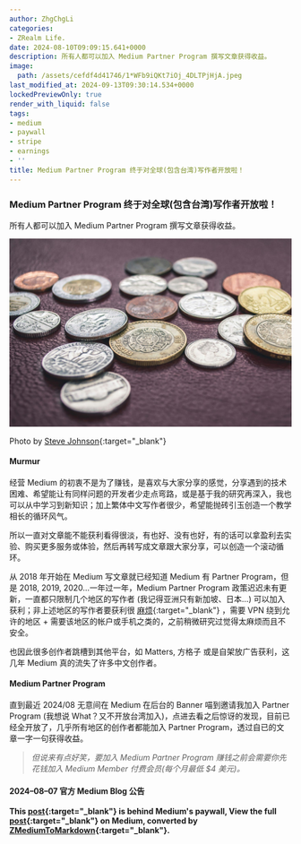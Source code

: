 ```yaml
---
author: ZhgChgLi
categories:
- ZRealm Life.
date: 2024-08-10T09:09:15.641+0000
description: 所有人都可以加入 Medium Partner Program 撰写文章获得收益。
image:
  path: /assets/cefdf4d41746/1*WFb9iQKt7iOj_4DLTPjHjA.jpeg
last_modified_at: 2024-09-13T09:30:14.534+0000
lockedPreviewOnly: true
render_with_liquid: false
tags:
- medium
- paywall
- stripe
- earnings
- ''
title: Medium Partner Program 终于对全球(包含台湾)写作者开放啦！
---
```


### Medium Partner Program 终于对全球(包含台湾)写作者开放啦！



所有人都可以加入 Medium Partner Program 撰写文章获得收益。



![Photo by [Steve Johnson](https://unsplash.com/@steve_j?utm_content=creditCopyText&utm_medium=referral&utm_source=unsplash){:target="_blank"}](/assets/cefdf4d41746/1*WFb9iQKt7iOj_4DLTPjHjA.jpeg)



Photo by [Steve Johnson](https://unsplash.com/@steve_j?utm_content=creditCopyText&utm_medium=referral&utm_source=unsplash){:target="_blank"}



#### Murmur



经营 Medium 的初衷不是为了赚钱，是喜欢与大家分享的感觉，分享遇到的技术困难、希望能让有同样问题的开发者少走点弯路，或是基于我的研究再深入，我也可以从中学习到新知识；加上繁体中文写作者很少，希望能抛砖引玉创造一个教学相长的循环风气。



所以一直对文章能不能获利看得很淡，有也好、没有也好，有的话可以拿盈利去实验、购买更多服务或体验，然后再转写成文章跟大家分享，可以创造一个滚动循环。



从 2018 年开始在 Medium 写文章就已经知道 Medium 有 Partner Program，但是 2018, 2019, 2020…一年过一年，Medium Partner Program 政策迟迟未有更新，一直都只限制几个地区的写作者 (我记得亚洲只有新加坡、日本…) 可以加入获利；非上述地区的写作者要获利很 [麻烦](https://medium.com/tenzblog/%E5%9C%A8%E5%8F%B0%E7%81%A3%E5%8A%A0%E5%85%A5medium%E4%BB%98%E8%B2%BB%E7%89%86%E7%9A%84%E6%9A%AB%E8%A1%8C%E6%96%B9%E6%B3%95-6be1d0d999aa){:target="_blank"} ，需要 VPN 绕到允许的地区 + 需要该地区的帐户或手机之类的，之前稍微研究过觉得太麻烦而且不安全。



也因此很多创作者跳槽到其他平台，如 Matters, 方格子 或是自架放广告获利，这几年 Medium 真的流失了许多中文创作者。



#### Medium Partner Program



直到最近 2024/08 无意间在 Medium 在后台的 Banner 喵到邀请我加入 Partner Program (我想说 What？又不开放台湾加入)，点进去看之后惊讶的发现，目前已经全开放了，几乎所有地区的创作者都能加入 Partner Program，透过自已的文章一字一句获得收益。



> *但说来有点好笑，要加入 Medium Partner Program 赚钱之前会需要你先花钱加入 Medium Member 付费会员(每个月最低 $4 美元)。*



#### 2024–08–07 官方 Medium Blog 公告



**This [post](https://medium.com/zrealm-life/medium-partner-program-%E7%B5%82%E6%96%BC%E5%B0%8D%E5%85%A8%E7%90%83-%E5%8C%85%E5%90%AB%E5%8F%B0%E7%81%A3-%E5%AF%AB%E4%BD%9C%E8%80%85%E9%96%8B%E6%94%BE%E5%95%A6-cefdf4d41746){:target="_blank"} is behind Medium's paywall, View the full [post](https://medium.com/zrealm-life/medium-partner-program-%E7%B5%82%E6%96%BC%E5%B0%8D%E5%85%A8%E7%90%83-%E5%8C%85%E5%90%AB%E5%8F%B0%E7%81%A3-%E5%AF%AB%E4%BD%9C%E8%80%85%E9%96%8B%E6%94%BE%E5%95%A6-cefdf4d41746){:target="_blank"} on Medium, converted by [ZMediumToMarkdown](https://github.com/ZhgChgLi/ZMediumToMarkdown){:target="_blank"}.**